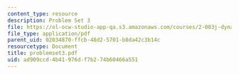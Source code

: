 ```yaml
---
content_type: resource
description: Problem Set 3
file: https://ol-ocw-studio-app-qa.s3.amazonaws.com/courses/2-003j-dynamics-and-vibration-13-013j-fall-2002/ad909ccd4b41976df7b274b60466a551_problemset3.pdf
file_type: application/pdf
parent_uid: 02034870-ffcb-48d2-5701-b8da42c3b14c
resourcetype: Document
title: problemset3.pdf
uid: ad909ccd-4b41-976d-f7b2-74b60466a551
---
```

